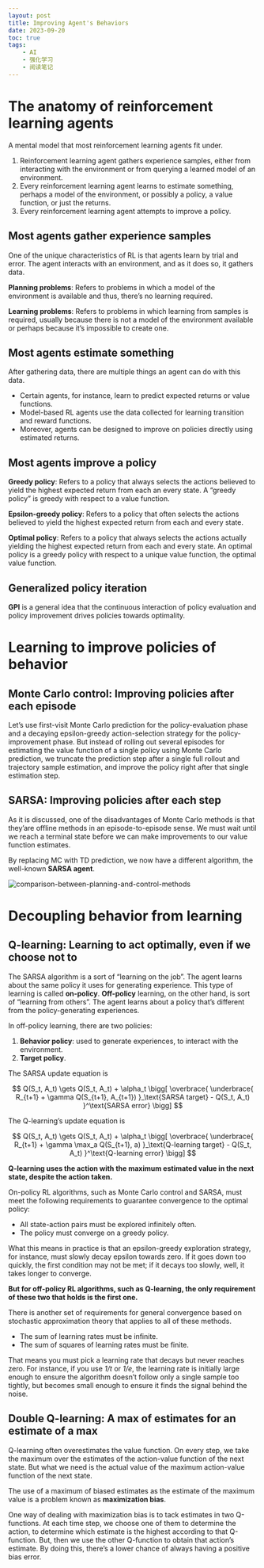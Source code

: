 ```yaml
---
layout: post
title: Improving Agent's Behaviors
date: 2023-09-20
toc: true
tags:
    - AI
    - 强化学习
    - 阅读笔记
---
```


# The anatomy of reinforcement learning agents

A mental model that most reinforcement learning agents fit under.

1. Reinforcement learning agent gathers experience samples, either from interacting with the environment or from querying a learned model of an environment.
2. Every reinforcement learning agent learns to estimate something, perhaps a model of the environment, or possibly a policy, a value function, or just the returns.
3. Every reinforcement learning agent attempts to improve a policy.

## Most agents gather experience samples

One of the unique characteristics of RL is that agents learn by trial and error. The agent interacts with an environment, and as it does so, it gathers data.

**Planning problems**: Refers to problems in which a model of the environment is available and thus, there’s no learning required.

**Learning problems**: Refers to problems in which learning from samples is required, usually because there is not a model of the environment available or perhaps because it’s impossible to create one.

## Most agents estimate something

After gathering data, there are multiple things an agent can do with this data.

- Certain agents, for instance, learn to predict expected returns or value functions.
- Model-based RL agents use the data collected for learning transition and reward functions.
- Moreover, agents can be designed to improve on policies directly using estimated returns.

## Most agents improve a policy

**Greedy policy**: Refers to a policy that always selects the actions believed to yield the highest expected return from each an every state. A “greedy policy” is greedy with respect to a value function.

**Epsilon-greedy policy**: Refers to a policy that often selects the actions believed to yield the highest expected return from each and every state.

**Optimal policy**: Refers to a policy that always selects the actions actually yielding the highest expected return from each and every state. An optimal policy is a greedy policy with respect to a unique value function, the optimal value function.

## Generalized policy iteration

**GPI** is a general idea that the continuous interaction of policy evaluation and policy improvement drives policies towards optimality.

# Learning to improve policies of behavior

## Monte Carlo control: Improving policies after each episode

Let’s use first-visit Monte Carlo prediction for the policy-evaluation phase and a decaying epsilon-greedy action-selection strategy for the policy-improvement phase. But instead of rolling out several episodes for estimating the value function of a single policy using Monte Carlo prediction, we truncate the prediction step after a single full rollout and trajectory sample estimation, and improve the policy right after that single estimation step.

## SARSA: Improving policies after each step

As it is discussed, one of the disadvantages of Monte Carlo methods is that they’are offline methods in an episode-to-episode sense. We must wait until we reach a terminal state before we can make improvements to our value function estimates.

By replacing MC with TD prediction, we now have a different algorithm, the well-known **SARSA agent**.

![comparison-between-planning-and-control-methods](/assets/images/2023-09-20-improving-agents-behaviors/comparison-between-planning-and-control-methods.png)

# Decoupling behavior from learning

## Q-learning: Learning to act optimally, even if we choose not to

The SARSA algorithm is a sort of “learning on the job”. The agent learns about the same policy it uses for generating experience. This type of learning is called **on-policy**. **Off-policy** learning, on the other hand, is sort of “learning from others”. The agent learns about a policy that’s different from the policy-generating experiences.

In off-policy learning, there are two policies:

1. **Behavior policy**: used to generate experiences, to interact with the environment.
2. **Target policy**.

The SARSA update equation is

$$
Q(S_t, A_t) \gets Q(S_t, A_t) + \alpha_t \bigg[
\overbrace{
\underbrace{
R_{t+1} + \gamma Q(S_{t+1}, A_{t+1})
}_\text{SARSA target} - Q(S_t, A_t)
}^\text{SARSA error}
\bigg]
$$

The Q-learning’s update equation is

$$
Q(S_t, A_t) \gets Q(S_t, A_t) + \alpha_t \bigg[
\overbrace{
\underbrace{
R_{t+1} + \gamma \max_a Q(S_{t+1}, a)
}_\text{Q-learning target} - Q(S_t, A_t)
}^\text{Q-learning error}
\bigg]
$$

**Q-learning uses the action with the maximum estimated value in the next state, despite the action taken.**

On-policy RL algorithms, such as Monte Carlo control and SARSA, must meet the following requirements to guarantee convergence to the optimal policy:

- All state-action pairs must be explored infinitely often.
- The policy must converge on a greedy policy.

What this means in practice is that an epsilon-greedy exploration strategy, for instance, must slowly decay epsilon towards zero. If it goes down too quickly, the first condition may not be met; if it decays too slowly, well, it takes longer to converge.

**But for off-policy RL algorithms, such as Q-learning, the only requirement of these two that holds is the first one.**

There is another set of requirements for general convergence based on stochastic approximation theory that applies to all of these methods.

- The sum of learning rates must be infinite.
- The sum of squares of learning rates must be finite.

That means you must pick a learning rate that decays but never reaches zero. For instance, if you use *1/t* or *1/e*, the learning rate is initially large enough to ensure the algorithm doesn’t follow only a single sample too tightly, but becomes small enough to ensure it finds the signal behind the noise.

## Double Q-learning: A max of estimates for an estimate of a max

Q-learning often overestimates the value function. On every step, we take the maximum over the estimates of the action-value function of the next state. But what we need is the actual value of the maximum action-value function of the next state.

The use of a maximum of biased estimates as the estimate of the maximum value is a problem known as **maximization bias**.

One way of dealing with maximization bias is to tack estimates in two Q-functions. At each time step, we choose one of them to determine the action, to determine which estimate is the highest according to that Q-function. But, then we use the other Q-function to obtain that action’s estimate. By doing this, there’s a lower chance of always having a positive bias error.